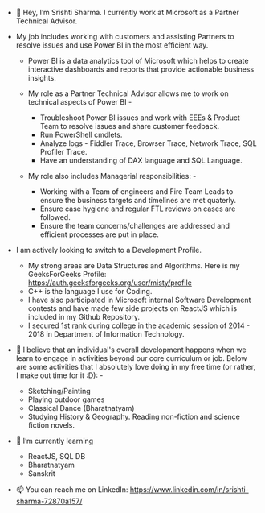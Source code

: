 - 👋 Hey, I’m Srishti Sharma. I currently work at Microsoft as a Partner Technical Advisor.

- My job includes working with customers and assisting Partners to resolve issues and use Power BI in the most efficient way. 
    - Power BI is a data analytics tool of Microsoft which helps to create interactive dashboards and reports that provide actionable business insights.
    - My role as a Partner Technical Advisor allows me to work on technical aspects of Power BI - 
        - Troubleshoot Power BI issues and work with EEEs & Product Team to resolve issues and share customer feedback.
        - Run PowerShell cmdlets.
        - Analyze logs - Fiddler Trace, Browser Trace, Network Trace, SQL Profiler Trace.
        - Have an understanding of DAX language and SQL Language.
        
     - My role also includes Managerial responsibilities: -
        - Working with a Team of engineers and Fire Team Leads to ensure the business targets and timelines are met quaterly.
        - Ensure case hygiene and regular FTL reviews on cases are followed.
        - Ensure the team concerns/challenges are addressed and efficient processes are put in place.
  
- I am actively looking to switch to a Development Profile. 
  - My strong areas are Data Structures and Algorithms. Here is my GeeksForGeeks Profile: https://auth.geeksforgeeks.org/user/misty/profile
  - C++ is the language I use for Coding.
  - I have also participated in Microsoft internal Software Development contests and have made few side projects on ReactJS which is included in my Github Repository.
  - I secured 1st rank during college in the academic session of 2014 - 2018 in Department of Information Technology.
  
- 👀 I believe that an individual's overall development happens when we learn to engage in activities beyond our core curriculum or job. Below are some activities that I absolutely love doing in my free time (or rather, I make out time for it :D): -
    - Sketching/Painting
    - Playing outdoor games
    - Classical Dance (Bharatnatyam)
    - Studying History & Geography. Reading non-fiction and science fiction novels.
      
- 🌱 I’m currently learning
    - ReactJS, SQL DB
    - Bharatnatyam
    - Sanskrit

- 📫 You can reach me on LinkedIn: https://www.linkedin.com/in/srishti-sharma-72870a157/

<!---
srishti-s2212/srishti-s2212 is a ✨ special ✨ repository because its `README.md` (this file) appears on your GitHub profile.
You can click the Preview link to take a look at your changes.
--->
